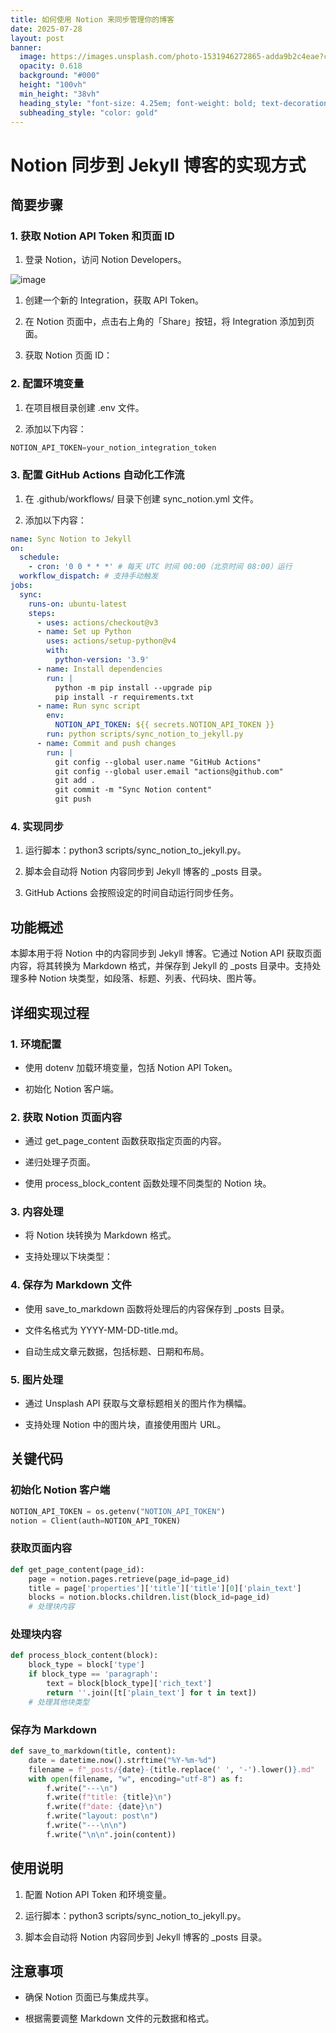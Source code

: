 ```yaml
---
title: 如何使用 Notion 来同步管理你的博客
date: 2025-07-28
layout: post
banner:
  image: https://images.unsplash.com/photo-1531946272865-adda9b2c4eae?crop=entropy&cs=tinysrgb&fit=max&fm=jpg&ixid=M3w2OTIwMzJ8MHwxfHJhbmRvbXx8fHx8fHx8fDE3NTM3NDE0NTR8&ixlib=rb-4.1.0&q=80&w=1080
  opacity: 0.618
  background: "#000"
  height: "100vh"
  min_height: "38vh"
  heading_style: "font-size: 4.25em; font-weight: bold; text-decoration: underline"
  subheading_style: "color: gold"
---
```


# Notion 同步到 Jekyll 博客的实现方式

## 简要步骤

### 1. 获取 Notion API Token 和页面 ID

1. 登录 Notion，访问 Notion Developers。

![image](https://prod-files-secure.s3.us-west-2.amazonaws.com/a7a0cc5a-89b9-4cda-8686-1fba0ca52f40/d19c1afe-dea5-4312-9333-786b0ba83054/image.png?X-Amz-Algorithm=AWS4-HMAC-SHA256&X-Amz-Content-Sha256=UNSIGNED-PAYLOAD&X-Amz-Credential=ASIAZI2LB4662Y65BQES%2F20250728%2Fus-west-2%2Fs3%2Faws4_request&X-Amz-Date=20250728T222413Z&X-Amz-Expires=3600&X-Amz-Security-Token=IQoJb3JpZ2luX2VjEG0aCXVzLXdlc3QtMiJGMEQCID9s9SuvS3x0HlT9KokbYQoB7b0oGSJHANGRllfcApppAiBtuL0Na6YZW8PcitREJWoTTeJlYRwJ8SCnFB4mmPuFLCqIBAiW%2F%2F%2F%2F%2F%2F%2F%2F%2F%2F8BEAAaDDYzNzQyMzE4MzgwNSIMxFEtThniE8iuYOaRKtwDPkMYjoYgvG0T34x5xewa6RPvp8PWqbaZ49mt2H7K8ammV6isPArBm1vZXk1IFfmpfG2hQrzK3ZGuRujn%2BwdrMv0Lq4WuOx8EMmDIDAf0tk6Um1sBf2WNwDncuo6lvXtnVUsZHJIt%2BDTrsJ3LdCU11L17Ohj8cWEwJiPrU4UBlU84%2F4RoOBQO0CoxZPDpz%2Fz1vsGmMbhS4wXgR7Wz1dTS8ini7mdbrgW6LsiUvn8mWJCUdFmX%2BDdnz6UHiAVAzvTneB9o0rmD34i3KcK1ih3g4qS%2BllbLjsTZ4EL%2F9mVN3x9OznFnKaZdgGB4qVacTTXlCSI%2FtOUHVNOtnZgrVAk7M6z0EPprHHvn5d3nG40jJbL7ejSR5G5Zg3l9ZPafHPKmrIvwgpvXedRuXBWTgIvZpp7wscsoi13GtSLb6tChVX8oo2PeJm56qT43igX74Uu6WMhvqLYZ7XM9kRTPJ8lEIPnPfu31AAFRyGYfLj679yxIhp7wiy5wF5%2Br9vw5%2BCAmozgGb09YoviN%2BRg%2B9fWBB7TbhauGJfYzWaKmI7yQrnLxc9g787DLDkId0k%2FDcpM0cL%2FvkUl3r4wgm%2F%2BPdXnZs0YMMiDArgkYChuSCCVuQ6%2BNWDqY3zz62vMgtA0w1bmfxAY6pgGelkp7qnz331GrspXeQY0VNk91zzyvuLsukYTNrvcdMVOYTmJuhVer2Nby0VHiSLFejvclSezlxuyJa351CuvJGSfWQNb6DyGsgj1ySDvY3ZKPTkkQ4uLpGFeq2Tx99wu2BE8WclnGCwfjn9%2BnfQWZl%2FEk5V%2FvNGR4kPcHB%2BwZ0l1sz05Pgp2HtNE1fCp5lZJcBhYDN337qK5mJIZJ6%2B4SbOICZJUc&X-Amz-Signature=4835d4ec35696236c84488f142cf51bf4dd1fae19a823dca9657b1065ae6691a&X-Amz-SignedHeaders=host&x-amz-checksum-mode=ENABLED&x-id=GetObject)

1. 创建一个新的 Integration，获取 API Token。

1. 在 Notion 页面中，点击右上角的「Share」按钮，将 Integration 添加到页面。

1. 获取 Notion 页面 ID：


### 2. 配置环境变量

1. 在项目根目录创建 .env 文件。

1. 添加以下内容：

```javascript
NOTION_API_TOKEN=your_notion_integration_token
```

### 3. 配置 GitHub Actions 自动化工作流

1. 在 .github/workflows/ 目录下创建 sync_notion.yml 文件。

1. 添加以下内容：

```yaml
name: Sync Notion to Jekyll
on:
  schedule:
    - cron: '0 0 * * *' # 每天 UTC 时间 00:00（北京时间 08:00）运行
  workflow_dispatch: # 支持手动触发
jobs:
  sync:
    runs-on: ubuntu-latest
    steps:
      - uses: actions/checkout@v3
      - name: Set up Python
        uses: actions/setup-python@v4
        with:
          python-version: '3.9'
      - name: Install dependencies
        run: |
          python -m pip install --upgrade pip
          pip install -r requirements.txt
      - name: Run sync script
        env:
          NOTION_API_TOKEN: ${{ secrets.NOTION_API_TOKEN }}
        run: python scripts/sync_notion_to_jekyll.py
      - name: Commit and push changes
        run: |
          git config --global user.name "GitHub Actions"
          git config --global user.email "actions@github.com"
          git add .
          git commit -m "Sync Notion content"
          git push
```

### 4. 实现同步

1. 运行脚本：python3 scripts/sync_notion_to_jekyll.py。

1. 脚本会自动将 Notion 内容同步到 Jekyll 博客的 _posts 目录。

1. GitHub Actions 会按照设定的时间自动运行同步任务。

## 功能概述

本脚本用于将 Notion 中的内容同步到 Jekyll 博客。它通过 Notion API 获取页面内容，将其转换为 Markdown 格式，并保存到 Jekyll 的 _posts 目录中。支持处理多种 Notion 块类型，如段落、标题、列表、代码块、图片等。

## 详细实现过程

### 1. 环境配置

- 使用 dotenv 加载环境变量，包括 Notion API Token。

- 初始化 Notion 客户端。

### 2. 获取 Notion 页面内容

- 通过 get_page_content 函数获取指定页面的内容。

- 递归处理子页面。

- 使用 process_block_content 函数处理不同类型的 Notion 块。

### 3. 内容处理

- 将 Notion 块转换为 Markdown 格式。

- 支持处理以下块类型：


### 4. 保存为 Markdown 文件

- 使用 save_to_markdown 函数将处理后的内容保存到 _posts 目录。

- 文件名格式为 YYYY-MM-DD-title.md。

- 自动生成文章元数据，包括标题、日期和布局。

### 5. 图片处理

- 通过 Unsplash API 获取与文章标题相关的图片作为横幅。

- 支持处理 Notion 中的图片块，直接使用图片 URL。

## 关键代码

### 初始化 Notion 客户端

```python
NOTION_API_TOKEN = os.getenv("NOTION_API_TOKEN")
notion = Client(auth=NOTION_API_TOKEN)
```

### 获取页面内容

```python
def get_page_content(page_id):
    page = notion.pages.retrieve(page_id=page_id)
    title = page['properties']['title']['title'][0]['plain_text']
    blocks = notion.blocks.children.list(block_id=page_id)
    # 处理块内容
```

### 处理块内容

```python
def process_block_content(block):
    block_type = block['type']
    if block_type == 'paragraph':
        text = block[block_type]['rich_text']
        return ''.join([t['plain_text'] for t in text])
    # 处理其他块类型
```

### 保存为 Markdown

```python
def save_to_markdown(title, content):
    date = datetime.now().strftime("%Y-%m-%d")
    filename = f"_posts/{date}-{title.replace(' ', '-').lower()}.md"
    with open(filename, "w", encoding="utf-8") as f:
        f.write("---\n")
        f.write(f"title: {title}\n")
        f.write(f"date: {date}\n")
        f.write("layout: post\n")
        f.write("---\n\n")
        f.write("\n\n".join(content))
```

## 使用说明

1. 配置 Notion API Token 和环境变量。

1. 运行脚本：python3 scripts/sync_notion_to_jekyll.py。

1. 脚本会自动将 Notion 内容同步到 Jekyll 博客的 _posts 目录。

## 注意事项

- 确保 Notion 页面已与集成共享。

- 根据需要调整 Markdown 文件的元数据和格式。